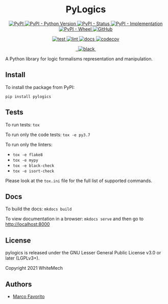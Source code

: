 <h1 align="center">
  <b>PyLogics</b>
</h1>

<p align="center">
  <a href="https://pypi.org/project/pylogics">
    <img alt="PyPI" src="https://img.shields.io/pypi/v/pylogics">
  </a>
  <a href="https://pypi.org/project/pylogics">
    <img alt="PyPI - Python Version" src="https://img.shields.io/pypi/pyversions/pylogics" />
  </a>
  <a href="">
    <img alt="PyPI - Status" src="https://img.shields.io/pypi/status/pylogics" />
  </a>
  <a href="">
    <img alt="PyPI - Implementation" src="https://img.shields.io/pypi/implementation/pylogics">
  </a>
  <a href="">
    <img alt="PyPI - Wheel" src="https://img.shields.io/pypi/wheel/pylogics">
  </a>
  <a href="https://github.com/whitemech/pylogics/blob/master/LICENSE">
    <img alt="GitHub" src="https://img.shields.io/github/license/whitemech/pylogics">
  </a>
</p>
<p align="center">
  <a href="">
    <img alt="test" src="https://github.com/whitemech/pylogics/workflows/test/badge.svg">
  </a>
  <a href="">
    <img alt="lint" src="https://github.com/whitemech/pylogics/workflows/lint/badge.svg">
  </a>
  <a href="">
    <img alt="docs" src="https://github.com/whitemech/pylogics/workflows/docs/badge.svg">
  </a>
  <a href="https://codecov.io/gh/whitemech/pylogics">
    <img alt="codecov" src="https://codecov.io/gh/whitemech/pylogics/branch/master/graph/badge.svg?token=FG3ATGP5P5">
  </a>
</p>
<p align="center">
  <a href="https://img.shields.io/badge/flake8-checked-blueviolet">
    <img alt="" src="https://img.shields.io/badge/flake8-checked-blueviolet">
  </a>
  <a href="https://img.shields.io/badge/mypy-checked-blue">
    <img alt="" src="https://img.shields.io/badge/mypy-checked-blue">
  </a>
  <a href="https://img.shields.io/badge/code%20style-black-black">
    <img alt="black" src="https://img.shields.io/badge/code%20style-black-black" />
  </a>
  <a href="https://www.mkdocs.org/">
    <img alt="" src="https://img.shields.io/badge/docs-mkdocs-9cf">
  </a>
</p>


A Python library for logic formalisms representation and manipulation.

## Install

To install the package from PyPI:
```
pip install pylogics
```

## Tests

To run tests: `tox`

To run only the code tests: `tox -e py3.7`

To run only the linters: 
- `tox -e flake8`
- `tox -e mypy`
- `tox -e black-check`
- `tox -e isort-check`

Please look at the `tox.ini` file for the full list of supported commands. 

## Docs

To build the docs: `mkdocs build`

To view documentation in a browser: `mkdocs serve`
and then go to [http://localhost:8000](http://localhost:8000)

## License

pylogics is released under the GNU Lesser General Public License v3.0 or later (LGPLv3+).

Copyright 2021 WhiteMech

## Authors

- [Marco Favorito](https://github.com/marcofavorito)
